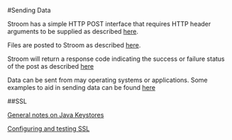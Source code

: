 #Sending Data

Stroom has a simple HTTP POST interface that requires HTTP header arguments to be supplied as described [here](header-arguments.md).

Files are posted to Stroom as described [here](payloads.md).

Stroom will return a response code indicating the success or failure status of the post as described [here](response-codes.md)

Data can be sent from may operating systems or applications. Some examples to aid in sending data can be found [here](example-clients.md)

##SSL

[General notes on Java Keystores](java-keystores.md)

[Configuring and testing SSL](ssl.md)
